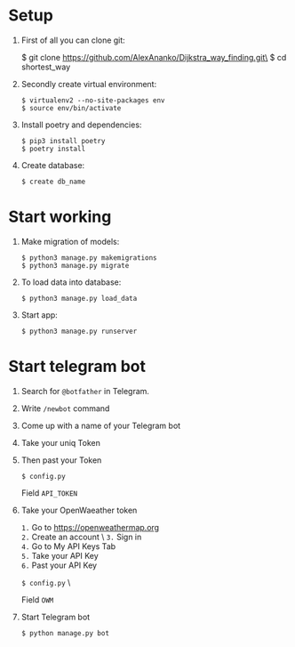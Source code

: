 # Setup

1. First of all you can clone git:

	$ git clone https://github.com/AlexAnanko/Dijkstra_way_finding.git\
    $ cd shortest_way

2. Secondly create virtual environment:
	
    `$ virtualenv2 --no-site-packages env` \
	`$ source env/bin/activate`

3. Install poetry and dependencies:

	`$ pip3 install poetry` \
    `$ poetry install` 

4. Create database:
	
    `$ create db_name`
    

 
# Start working

1. Make migration of models:
	
    `$ python3 manage.py makemigrations` \
    `$ python3 manage.py migrate`

2. To load data into database:

	`$ python3 manage.py load_data`

3. Start app:
	
    `$ python3 manage.py runserver`

# Start telegram bot

1. Search for `@botfather` in Telegram.

2. Write `/newbot` command

3. Come up with a name of your Telegram bot

4. Take your uniq Token

5. Then past your Token
	
    `$ config.py`
    
    Field `API_TOKEN`

6. Take your OpenWaeather token
	
    `1.` Go to https://openweathermap.org \
    `2.` Create an account \ 
    `3.` Sign in \
    `4.` Go to My API Keys Tab \
    `5.` Take your API Key \
    `6.` Past your API Key
   
   `$ config.py` \
   
   Field `OWM`

7. Start Telegram bot
	
    `$ python manage.py bot`
        
